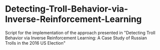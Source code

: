 # Detecting-Troll-Behavior-via-Inverse-Reinforcement-Learning
Script for the implementation of the approach presented in "Detecting Troll Behavior via Inverse Reinforcement Learning: A Case Study of Russian Trolls in the 2016 US Election"
